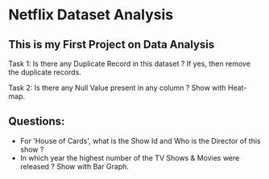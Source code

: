 # Netflix Dataset Analysis

## This is my First Project on Data Analysis

Task 1: Is there any Duplicate Record in this dataset ? If yes, then remove the duplicate records.

Task 2: Is there any Null Value present in any column ? Show with Heat-map.

## Questions:

- For 'House of Cards', what is the Show Id and Who is the Director of this show ?
-  In which year the highest number of the TV Shows & Movies were released ? Show with Bar Graph.